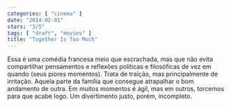 ```yaml
---
categories: [ "cinema" ]
date: "2014-02-01"
stars: "3/5"
tags: [ "draft", "movies" ]
title: "Together Is Too Much"
---
```

Essa é uma comédia francesa meio que escrachada, mas que não evita compartilhar pensamentos e reflexões políticas e filosóficas de vez em quando (seus piores momentos). Trata de traição, mas principalmente de irritação. Aquela parte da família que consegue atrapalhar o bom andamento de outra. Em muitos momentos é ágil, mas em outros, torcemos para que acabe logo. Um divertimento justo, porém, incompleto.
